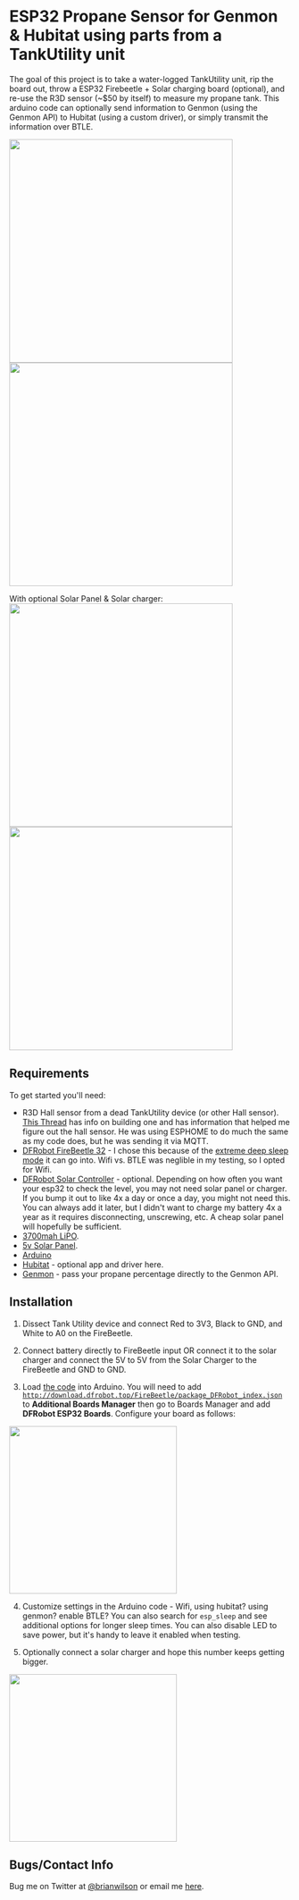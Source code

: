 ESP32 Propane Sensor for Genmon & Hubitat using parts from a TankUtility unit
=======
The goal of this project is to take a water-logged TankUtility unit, rip the
board out, throw a ESP32 Firebeetle + Solar charging board (optional), and
re-use the R3D sensor (~$50 by itself) to measure my propane tank. This arduino
code can optionally send information to Genmon (using the Genmon API) to
Hubitat (using a custom driver), or simply transmit the information over BTLE.  

<img src="https://bdwilson.github.io/images/IMG_6744.jpeg" width=400px>
<img src="https://bdwilson.github.io/images/IMG_6748.jpeg" width=400px>

With optional Solar Panel & Solar charger:<br>
<img src="https://bdwilson.github.io/images/IMG_0276.jpeg" width=400px>
<img src="https://bdwilson.github.io/images/IMG_0275.jpeg" width=400px>

Requirements
------------
To get started you'll need:
- R3D Hall sensor from a dead TankUtility device (or other Hall sensor). [This
  Thread](https://forums.homeseer.com/forum/legacy-software-plug-ins/legacy-plug-ins/legacy-homeseer-plug-ins/adi-ocelot/53385-propane-level-monitoring-with-rd3-hall-effect-sensor/page2#post1505444)
has info on building one and has information that helped me figure out the hall
sensor. He was using ESPHOME to do much the same as my code does, but he was
sending it via MQTT. 
- [DFRobot FireBeetle 32](https://amzn.to/3Xkgm8t) - I chose this because of
  the [extreme deep sleep
mode](https://diyi0t.com/reduce-the-esp32-power-consumption/) it can go into. Wifi vs. BTLE was neglible in my
testing, so I opted for Wifi. 
- [DFRobot Solar Controller](https://amzn.to/3VfDWBt) - optional. Depending on
  how often you want your esp32 to check the level, you may not need solar
panel or charger. If you bump it out to like 4x a day or once a day, you might
not need this. You can always add it later, but I didn't want to charge my
battery 4x a year as it requires disconnecting, unscrewing, etc. A cheap solar
panel will hopefully be sufficient. 
- [3700mah LiPO](https://amzn.to/3gmUqsW). 
- [5v Solar Panel](https://amzn.to/3Xgk8jn).
- [Arduino](https://arduino-esp8266.readthedocs.io/en/latest/installing.html)
- [Hubitat](https://github.com/bdwilson/hubitat/tree/master/ESP32_Propane) -
  optional app and driver here.
- [Genmon](https://github.com/jgyates/genmon/) - pass your propane percentage
  directly to the Genmon API.

Installation
--------------------

1. Dissect Tank Utility device and connect Red to 3V3, Black to GND, and White
to A0 on the FireBeetle. 

2. Connect battery directly to FireBeetle input OR connect it to the solar
charger and connect the 5V to 5V from the Solar Charger to the FireBeetle and
GND to GND.  

3. Load [the
code](https://github.com/bdwilson/esp-propane-sensor/tree/main/hall_sensor-firebeetle-esp32.ino)
into Arduino. You will need to add
<code>http://download.dfrobot.top/FireBeetle/package_DFRobot_index.json</code>
to <b>Additional Boards Manager</b> then go to Boards Manager and add
<b>DFRobot ESP32 Boards</b>. Configure your board as follows:
<img src="https://bdwilson.github.io/images/esp32-settings.png" width=300px>

4. Customize settings in the Arduino code - Wifi, using hubitat? using genmon?
enable BTLE? You can also search for <code>esp_sleep</code> and see additional options for
longer sleep times. You can also disable LED to save power, but it's handy to
leave it enabled when testing.  
 
5. Optionally connect a solar charger and hope this number keeps getting
bigger.<br>
<img src="https://bdwilson.github.io/images/esp32-propane-graph.png" width=300px>

Bugs/Contact Info
-----------------
Bug me on Twitter at [@brianwilson](http://twitter.com/brianwilson) or email me [here](http://cronological.com/comment.php?ref=bubba).


